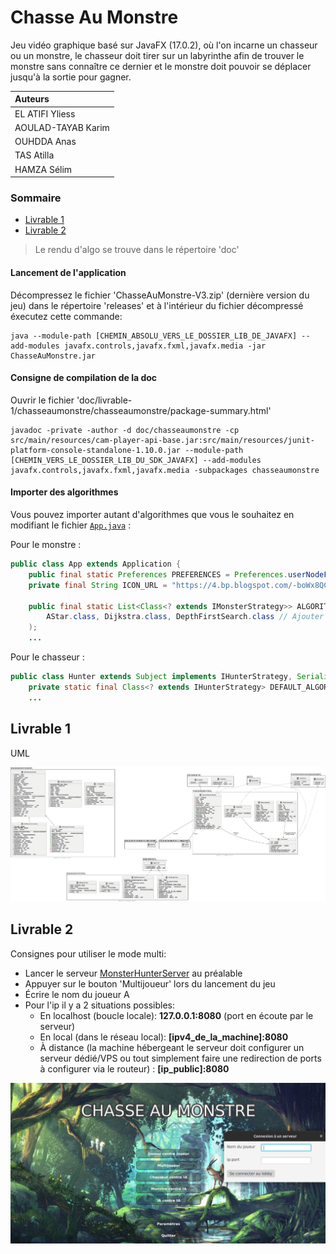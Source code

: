 # Chasse Au Monstre

Jeu vidéo graphique basé sur JavaFX (17.0.2), où l'on incarne un chasseur ou un monstre, le chasseur doit tirer sur un labyrinthe afin de trouver le monstre sans connaître ce dernier et le monstre doit pouvoir se déplacer jusqu'à la sortie pour gagner.

| Auteurs  |
| :--------------- |
| EL ATIFI Yliess |
| AOULAD-TAYAB Karim | 
| OUHDDA Anas |
| TAS Atilla |
| HAMZA Sélim |

### Sommaire

- [Livrable 1](#livrable-1)
- [Livrable 2](#livrable-2)

> Le rendu d'algo se trouve dans le répertoire 'doc'

#### Lancement de l'application

Décompressez le fichier 'ChasseAuMonstre-V3.zip' (dernière version du jeu) dans le répertoire 'releases' et à l'intérieur du fichier décompressé éxecutez cette commande:

```
java --module-path [CHEMIN_ABSOLU_VERS_LE_DOSSIER_LIB_DE_JAVAFX] --add-modules javafx.controls,javafx.fxml,javafx.media -jar ChasseAuMonstre.jar
```

#### Consigne de compilation de la doc

Ouvrir le fichier 'doc/livrable-1/chasseaumonstre/chasseaumonstre/package-summary.html'

```
javadoc -private -author -d doc/chasseaumonstre -cp src/main/resources/cam-player-api-base.jar:src/main/resources/junit-platform-console-standalone-1.10.0.jar --module-path [CHEMIN_VERS_LE_DOSSIER_LIB_DU_SDK_JAVAFX] --add-modules javafx.controls,javafx.fxml,javafx.media -subpackages chasseaumonstre
```

#### Importer des algorithmes

Vous pouvez importer autant d'algorithmes que vous le souhaitez en modifiant le fichier [`App.java`](./src/main/java/fr/univlille/info/J3/chasseaumonstre/App.java) :

Pour le monstre :

```java
public class App extends Application {
    public final static Preferences PREFERENCES = Preferences.userNodeForPackage(App.class);
    private final String ICON_URL = "https://4.bp.blogspot.com/-boWx8QCf9bA/UYrk_pyI0aI/AAAAAAAAAoo/936FQO4QlNQ/s1600/dj.png";

    public final static List<Class<? extends IMonsterStrategy>> ALGORITHMS_MONSTER = Arrays.asList(
        AStar.class, Dijkstra.class, DepthFirstSearch.class // Ajouter ici les nouveaux algorithmes du monstre
    );
    ...
```

Pour le chasseur :

```java
public class Hunter extends Subject implements IHunterStrategy, Serializable {
    private static final Class<? extends IHunterStrategy> DEFAULT_ALGORITHM = RandomControlled.class; // Remplacer par le nouvel algorithme
    ...
```

## Livrable 1

UML

![uml](doc/livrable-1/rapports/img/Diagramme_de_classes.png)

## Livrable 2

Consignes pour utiliser le mode multi:

- Lancer le serveur [MonsterHunterServer](./src/main/java/fr/univlille/info/J3/chasseaumonstre/server/MonsterHunterServer.java) au préalable
- Appuyer sur le bouton 'Multijoueur' lors du lancement du jeu
- Écrire le nom du joueur A
- Pour l'ip il y a 2 situations possibles:
    - En localhost (boucle locale): **127.0.0.1:8080** (port en écoute par le serveur)
    - En local (dans le réseau local): **[ipv4_de_la_machine]:8080**
    - À distance (la machine hébergeant le serveur doit configurer un serveur dédié/VPS ou tout simplement faire une redirection de ports à configurer via le routeur) : **[ip_public]:8080**

![example_multi](doc/livrable-3/img/example_multi.png)
